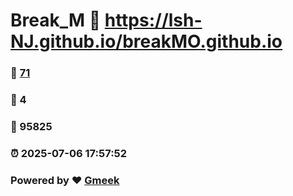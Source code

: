 # Break_M :link: https://lsh-NJ.github.io/breakMO.github.io 
### :page_facing_up: [71](https://lsh-NJ.github.io/breakMO.github.io/tag.html) 
### :speech_balloon: 4 
### :hibiscus: 95825 
### :alarm_clock: 2025-07-06 17:57:52 
### Powered by :heart: [Gmeek](https://github.com/Meekdai/Gmeek)

